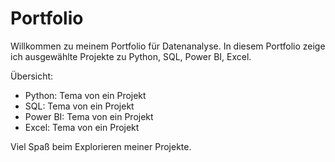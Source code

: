 # Portfolio 

Willkommen zu meinem Portfolio für Datenanalyse.
In diesem Portfolio zeige ich ausgewählte Projekte zu Python, SQL, Power BI, Excel.

Übersicht:

- Python: Tema von ein Projekt
- SQL: Tema von ein Projekt
- Power BI: Tema von ein Projekt
- Excel: Tema von ein Projekt

Viel Spaß beim Explorieren meiner Projekte.
